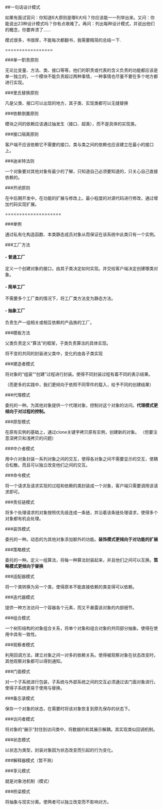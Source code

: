 ##一句话设计模式

如果有面试官问：你知道6大原则是哪6大吗？你应该能一一列举出来。又问：你能说出23种设计模式吗？你有点艰难了。再问：列出每种设计模式，并说出他们的概念，你要奔溃了……

模式很多，书很厚，不能每次都翻书，我需要精简的总结一下.

=================

###单一职责原则

无论比变量、方法、类、接口等等，他们的职责或代表的含义负责的功能都应该是单一独立的，一个模块不能负责超过两种事情，一种事情也尽量不要在多个地方都进行实现。


###里氏替换原则

凡是父类、接口可以出现的地方，其子类、实现类都可以无缝替换


###依赖倒置原则

模块之间的依赖应该通过抽发生（接口、超类），而不是具体的实现类。


###接口隔离原则

客户端不应该依赖它不需要的接口，类与类之间的依赖也应该建立在最小的接口上。

###迪米特法则

一个对象要对其他对象有最少的了解，只知道自己必须要知道的，只关心自己直接依赖的。


###开闭原则

在中后期开发中，在功能的扩展与修改上。最小程度的对源代码进行修改，通过增加代码实现扩展。

====================

###单例

通过私有化构造函数、本类静态成员对象从而保证在该系统中此类只有一个实例。



###工厂方法

#### - 普通工厂

定义一个创建对象的接口，由其子类决定如何实现。并交给客户端决定创建哪类对象。

#### - 简单工厂

不需要多个工厂类的情况下，将工厂类方法变为静态方法。

#### - 抽象工厂

负责生产一组相关或相互依赖的产品族的工厂。


###模板方法

父类负责定义“算法”的框架，子类负责算法的具体实现。

将不变的共同的封装进父类中，变化的由各子类实现


###建造者模式

将对象的“组装”“创建”过程进行封装。使得不同封装过程有着不同的表示结果。

（而更多的实践中，我们更倾向于依照不同零件的载入，给予不同的创建结果）

###代理模式

委托的一种。为其他对象提供一个代理对象，控制对这个对象的访问。**代理模式更倾向于对过程的控制。**



###原型模式

在原有实例的基础上，通过clone关键字拷贝原有实例，创建新的对象。
（但要注意深拷贝和浅拷贝的问题）


###中介者模式

用中介对象封装一系列对象之间的交互，使得各对象之间不需要显示的交互，使耦合松散。而且可以独立改变他们之间的交互。


###命令模式

将一个请求及请求实现的过程和依赖的类封装成一个对象，客户端只需要调用该请求即可。


###责任链模式

将多个处理请求的对象按照优先级连成一条链，并沿着该条链处理请求，使得多个对象都有机会处理。

###装饰模式

委托的一种。动态的为其他对象添加额外的功能。**装饰模式更倾向于对功能的扩展**

###策略模式

委托的一种。定义一组算法，将每一种算法封装起来，并且他们之间可以互换。**策略模式更倾向于替换**

###适配器模式

将一个类转换为另一个类，使得原本不能直接依赖的类变得可以依赖。

###迭代器模式

提供一种方法访问一个容器各个元素，而又不暴露该对象的内部细节。


###组合模式

一个树形结构的对象组合关系，将单个对象和组合对象的共同部分抽象。使得在使用中具有一致性。

###观察者模式

利用回调方法，建立对象之间一对多的依赖关系。使得被观察对象在状态改变时，其他观察对象都可以得到通知。

###门面模式

对一个子系统进行包装，子系统与外部系统之间的交互必须通过该门面对象进行。使得子系统更易于使用与替换。

###备忘录模式

保存一个对象的状态，在需要时将该对象恢复到原先保存的状态下。

###访问者模式

将对象的“展示”封住到访问类中，将数据的和其展示解耦。其实现类似回调机制。

###状态模式

以状态为类型，封装对象因为状态改变而引起的行为变化。

###解释器模式（暂不熟）

###享元模式

就是对象池机制（模式）

###桥梁模式

将抽象与现实分离。使两者可以独立改变而不影响对方。







